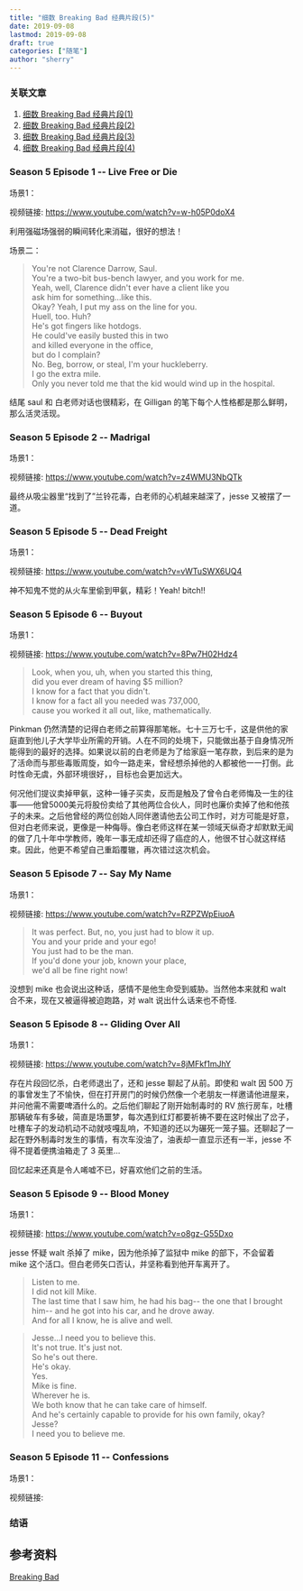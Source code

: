 ```yaml
---
title: "细数 Breaking Bad 经典片段(5)" 
date: 2019-09-08
lastmod: 2019-09-08
draft: true
categories: ["随笔"]
author: "sherry"
---
```

### 关联文章

1. [细数 Breaking Bad 经典片段(1)](https://wanmei.ml/snow/post/the-classic-scene-of-breaking-bad-1/)
2. [细数 Breaking Bad 经典片段(2)](https://wanmei.ml/snow/post/the-classic-scene-of-breaking-bad-2)
3. [细数 Breaking Bad 经典片段(3)](https://wanmei.ml/snow/post/the-classic-scene-of-breaking-bad-3)
4. [细数 Breaking Bad 经典片段(4)](https://wanmei.ml/snow/post/the-classic-scene-of-breaking-bad-4)

<!--more-->

### Season 5 Episode 1 -- Live Free or Die

场景1：

视频链接: https://www.youtube.com/watch?v=w-h05P0doX4

利用强磁场强弱的瞬间转化来消磁，很好的想法！

场景二：

> You're not Clarence Darrow, Saul.  
> You're a two-bit bus-bench lawyer, and you work for me.  
> Yeah, well, Clarence didn't ever have a client like you  
> ask him for something...like this.  
> Okay? Yeah, I put my ass on the line for you.  
> Huell, too. Huh?  
> He's got fingers like hotdogs.  
> He could've easily busted this in two  
> and killed everyone in the office,  
> but do I complain?  
> No. Beg, borrow, or steal, I'm your huckleberry.  
> I go the extra mile.  
> Only you never told me that the kid would wind up in the hospital.  

结尾 saul 和 白老师对话也很精彩，在 Gilligan 的笔下每个人性格都是那么鲜明，那么活灵活现。

### Season 5 Episode 2 -- Madrigal

场景1：

视频链接: https://www.youtube.com/watch?v=z4WMU3NbQTk

最终从吸尘器里“找到了”兰铃花毒，白老师的心机越来越深了，jesse 又被摆了一道。

### Season 5 Episode 5 -- Dead Freight

场景1：

视频链接: https://www.youtube.com/watch?v=vWTuSWX6UQ4

神不知鬼不觉的从火车里偷到甲氨，精彩！Yeah! bitch!!

### Season 5 Episode 6 -- Buyout

场景1：

视频链接: https://www.youtube.com/watch?v=8Pw7H02Hdz4

> Look, when you, uh, when you started this thing,  
> did you ever dream of having $5 million?  
> I know for a fact that you didn't.  
> I know for a fact all you needed was 737,000,  
> cause you worked it all out, like, mathematically.  

Pinkman 仍然清楚的记得白老师之前算得那笔帐。七十三万七千，这是供他的家庭直到他儿子大学毕业所需的开销。人在不同的处境下，只能做出基于自身情况所能得到的最好的选择。如果说以前的白老师是为了给家庭一笔存款，到后来的是为了活命而与那些毒贩周旋，如今一路走来，曾经想杀掉他的人都被他一一打倒。此时性命无虞，外部环境很好，，目标也会更加远大。

何况他们提议卖掉甲氨，这种一锤子买卖，反而是触及了曾令白老师悔及一生的往事——他曾5000美元将股份卖给了其他两位合伙人，同时也廉价卖掉了他和他孩子的未来。之后他曾经的两位创始人同伴邀请他去公司工作时，对方可能是好意，但对白老师来说，更像是一种侮辱。像白老师这样在某一领域天纵奇才却默默无闻的做了几十年中学教师，晚年一事无成却还得了癌症的人，他很不甘心就这样结束。因此，他更不希望自己重蹈覆辙，再次错过这次机会。

### Season 5 Episode 7 -- Say My Name

场景1：

视频链接: https://www.youtube.com/watch?v=RZPZWpEiuoA

> It was perfect. But, no, you just had to blow it up.  
> You and your pride and your ego!  
> You just had to be the man.   
> If you'd done your job, known your place,   
> we'd all be fine right now!  

没想到 mike 也会说出这种话，感情不是他生命受到威胁。当然他本来就和 walt 合不来，现在又被逼得被迫跑路，对 walt 说出什么话来也不奇怪.

### Season 5 Episode 8 -- Gliding Over All

场景1：

视频链接: https://www.youtube.com/watch?v=8jMFkf1mJhY

存在片段回忆杀，白老师退出了，还和 jesse 聊起了从前。即使和 walt 因 500 万的事曾发生了不愉快，但在打开房门的时候仍然像一个老朋友一样邀请他进屋来，并问他需不需要啤酒什么的。之后他们聊起了刚开始制毒时的 RV 旅行房车，吐槽那辆破车有多破，简直是场噩梦，每次遇到红灯都要祈祷不要在这时候出了岔子，吐槽车子的发动机动不动就吱嘎乱响，不知道的还以为碾死一笼子猫。还聊起了一起在野外制毒时发生的事情，有次车没油了，油表却一直显示还有一半，jesse 不得不提着便携油箱走了 3 英里...

回忆起来还真是令人唏嘘不已，好喜欢他们之前的生活。

### Season 5 Episode 9 -- Blood Money

场景1：

视频链接: https://www.youtube.com/watch?v=o8gz-G55Dxo

jesse 怀疑 walt 杀掉了 mike，因为他杀掉了监狱中 mike 的部下，不会留着 mike 这个活口。但白老师矢口否认，并坚称看到他开车离开了。

> Listen to me.  
> I did not kill Mike.  
> The last time that I saw him, he had his bag-- the one that I brought him-- and he got into his car, and he drove away.  
> And for all I know, he is alive and well.  

> Jesse...I need you to believe this.  
> It's not true. It's just not.  
> So he's out there.  
> He's okay.  
> Yes.  
> Mike is fine.  
> Wherever he is.  
> We both know that he can take care of himself.  
> And he's certainly capable to provide for his own family, okay?  
> Jesse?  
> I need you to believe me.  

### Season 5 Episode 11 -- Confessions

场景1：

视频链接: 


### 结语



## 参考资料

[Breaking Bad](https://en.wikipedia.org/wiki/Breaking_Bad)
